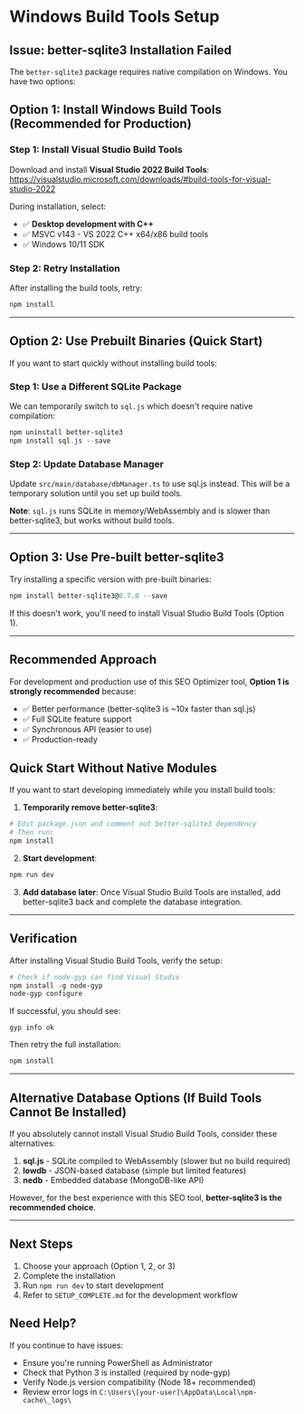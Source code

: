 # Windows Build Tools Setup

## Issue: better-sqlite3 Installation Failed

The `better-sqlite3` package requires native compilation on Windows. You have two options:

## Option 1: Install Windows Build Tools (Recommended for Production)

### Step 1: Install Visual Studio Build Tools

Download and install **Visual Studio 2022 Build Tools**:
https://visualstudio.microsoft.com/downloads/#build-tools-for-visual-studio-2022

During installation, select:

- ✅ **Desktop development with C++**
- ✅ MSVC v143 - VS 2022 C++ x64/x86 build tools
- ✅ Windows 10/11 SDK

### Step 2: Retry Installation

After installing the build tools, retry:

```powershell
npm install
```

---

## Option 2: Use Prebuilt Binaries (Quick Start)

If you want to start quickly without installing build tools:

### Step 1: Use a Different SQLite Package

We can temporarily switch to `sql.js` which doesn't require native compilation:

```powershell
npm uninstall better-sqlite3
npm install sql.js --save
```

### Step 2: Update Database Manager

Update `src/main/database/dbManager.ts` to use sql.js instead. This will be a temporary solution until you set up build tools.

**Note**: `sql.js` runs SQLite in memory/WebAssembly and is slower than better-sqlite3, but works without build tools.

---

## Option 3: Use Pre-built better-sqlite3

Try installing a specific version with pre-built binaries:

```powershell
npm install better-sqlite3@8.7.0 --save
```

If this doesn't work, you'll need to install Visual Studio Build Tools (Option 1).

---

## Recommended Approach

For development and production use of this SEO Optimizer tool, **Option 1 is strongly recommended** because:

- ✅ Better performance (better-sqlite3 is ~10x faster than sql.js)
- ✅ Full SQLite feature support
- ✅ Synchronous API (easier to use)
- ✅ Production-ready

## Quick Start Without Native Modules

If you want to start developing immediately while you install build tools:

1. **Temporarily remove better-sqlite3**:

```powershell
# Edit package.json and comment out better-sqlite3 dependency
# Then run:
npm install
```

2. **Start development**:

```powershell
npm run dev
```

3. **Add database later**: Once Visual Studio Build Tools are installed, add better-sqlite3 back and complete the database integration.

---

## Verification

After installing Visual Studio Build Tools, verify the setup:

```powershell
# Check if node-gyp can find Visual Studio
npm install -g node-gyp
node-gyp configure
```

If successful, you should see:

```
gyp info ok
```

Then retry the full installation:

```powershell
npm install
```

---

## Alternative Database Options (If Build Tools Cannot Be Installed)

If you absolutely cannot install Visual Studio Build Tools, consider these alternatives:

1. **sql.js** - SQLite compiled to WebAssembly (slower but no build required)
2. **lowdb** - JSON-based database (simple but limited features)
3. **nedb** - Embedded database (MongoDB-like API)

However, for the best experience with this SEO tool, **better-sqlite3 is the recommended choice**.

---

## Next Steps

1. Choose your approach (Option 1, 2, or 3)
2. Complete the installation
3. Run `npm run dev` to start development
4. Refer to `SETUP_COMPLETE.md` for the development workflow

## Need Help?

If you continue to have issues:

- Ensure you're running PowerShell as Administrator
- Check that Python 3 is installed (required by node-gyp)
- Verify Node.js version compatibility (Node 18+ recommended)
- Review error logs in `C:\Users\[your-user]\AppData\Local\npm-cache\_logs\`
